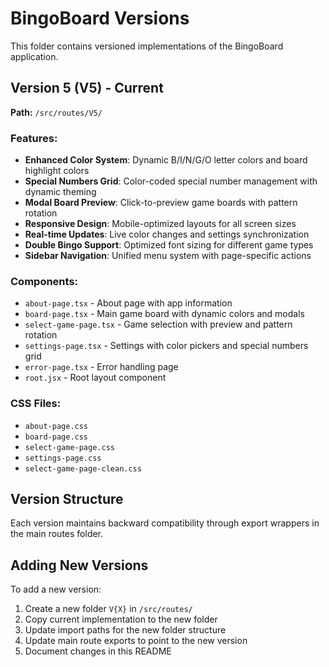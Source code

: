 # BingoBoard Versions

This folder contains versioned implementations of the BingoBoard application.

## Version 5 (V5) - Current
**Path:** `/src/routes/V5/`

### Features:
- **Enhanced Color System**: Dynamic B/I/N/G/O letter colors and board highlight colors
- **Special Numbers Grid**: Color-coded special number management with dynamic theming
- **Modal Board Preview**: Click-to-preview game boards with pattern rotation
- **Responsive Design**: Mobile-optimized layouts for all screen sizes
- **Real-time Updates**: Live color changes and settings synchronization
- **Double Bingo Support**: Optimized font sizing for different game types
- **Sidebar Navigation**: Unified menu system with page-specific actions

### Components:
- `about-page.tsx` - About page with app information
- `board-page.tsx` - Main game board with dynamic colors and modals
- `select-game-page.tsx` - Game selection with preview and pattern rotation
- `settings-page.tsx` - Settings with color pickers and special numbers grid
- `error-page.tsx` - Error handling page
- `root.jsx` - Root layout component

### CSS Files:
- `about-page.css`
- `board-page.css`
- `select-game-page.css`
- `settings-page.css`
- `select-game-page-clean.css`

## Version Structure
Each version maintains backward compatibility through export wrappers in the main routes folder.

## Adding New Versions
To add a new version:
1. Create a new folder `V{X}` in `/src/routes/`
2. Copy current implementation to the new folder
3. Update import paths for the new folder structure
4. Update main route exports to point to the new version
5. Document changes in this README
